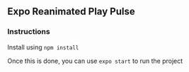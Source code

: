 ## Expo Reanimated Play Pulse

### Instructions

Install using `npm install`

Once this is done, you can use `expo start` to run the project


